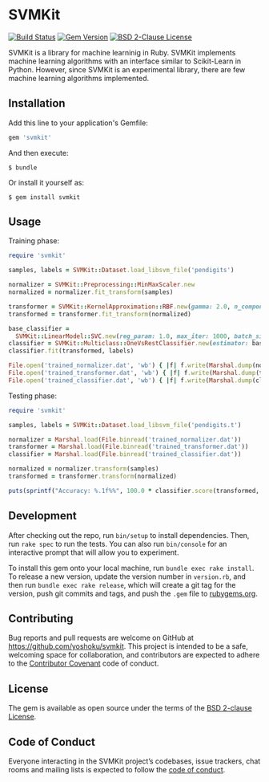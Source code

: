 # SVMKit

[![Build Status](https://travis-ci.org/yoshoku/SVMKit.svg?branch=master)](https://travis-ci.org/yoshoku/SVMKit)
[![Gem Version](https://badge.fury.io/rb/svmkit.svg)](https://badge.fury.io/rb/svmkit)
[![BSD 2-Clause License](https://img.shields.io/badge/License-BSD%202--Clause-orange.svg)](https://github.com/yoshoku/SVMKit/blob/master/LICENSE.txt)

SVMKit is a library for machine learninig in Ruby.
SVMKit implements machine learning algorithms with an interface similar to Scikit-Learn in Python.
However, since SVMKit is an experimental library, there are few machine learning algorithms implemented.

## Installation

Add this line to your application's Gemfile:

```ruby
gem 'svmkit'
```

And then execute:

    $ bundle

Or install it yourself as:

    $ gem install svmkit

## Usage

Training phase:

```ruby
require 'svmkit'

samples, labels = SVMKit::Dataset.load_libsvm_file('pendigits')

normalizer = SVMKit::Preprocessing::MinMaxScaler.new
normalized = normalizer.fit_transform(samples)

transformer = SVMKit::KernelApproximation::RBF.new(gamma: 2.0, n_components: 1024, random_seed: 1)
transformed = transformer.fit_transform(normalized)

base_classifier =
  SVMKit::LinearModel::SVC.new(reg_param: 1.0, max_iter: 1000, batch_size: 20, random_seed: 1)
classifier = SVMKit::Multiclass::OneVsRestClassifier.new(estimator: base_classifier)
classifier.fit(transformed, labels)

File.open('trained_normalizer.dat', 'wb') { |f| f.write(Marshal.dump(normalizer)) }
File.open('trained_transformer.dat', 'wb') { |f| f.write(Marshal.dump(transformer)) }
File.open('trained_classifier.dat', 'wb') { |f| f.write(Marshal.dump(classifier)) }
```

Testing phase:

```ruby
require 'svmkit'

samples, labels = SVMKit::Dataset.load_libsvm_file('pendigits.t')

normalizer = Marshal.load(File.binread('trained_normalizer.dat'))
transformer = Marshal.load(File.binread('trained_transformer.dat'))
classifier = Marshal.load(File.binread('trained_classifier.dat'))

normalized = normalizer.transform(samples)
transformed = transformer.transform(normalized)

puts(sprintf("Accuracy: %.1f%%", 100.0 * classifier.score(transformed, labels)))
```

## Development

After checking out the repo, run `bin/setup` to install dependencies. Then, run `rake spec` to run the tests. You can also run `bin/console` for an interactive prompt that will allow you to experiment.

To install this gem onto your local machine, run `bundle exec rake install`. To release a new version, update the version number in `version.rb`, and then run `bundle exec rake release`, which will create a git tag for the version, push git commits and tags, and push the `.gem` file to [rubygems.org](https://rubygems.org).

## Contributing

Bug reports and pull requests are welcome on GitHub at https://github.com/yoshoku/svmkit.
This project is intended to be a safe, welcoming space for collaboration,
and contributors are expected to adhere to the [Contributor Covenant](http://contributor-covenant.org) code of conduct.

## License

The gem is available as open source under the terms of the [BSD 2-clause License](https://opensource.org/licenses/BSD-2-Clause).

## Code of Conduct

Everyone interacting in the SVMKit project’s codebases, issue trackers,
chat rooms and mailing lists is expected to follow the [code of conduct](https://github.com/yoshoku/svmkit/blob/master/CODE_OF_CONDUCT.md).
